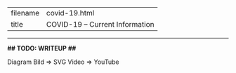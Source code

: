 |          |                                       |
|----------|---------------------------------------|
| filename | covid-19.html                         |
| title    | COVID-19 &ndash; Current Information  |
----------------------------------------------------
**## TODO: WRITEUP ##**

<!-- TODO -->

Diagram Bild => SVG
Video => YouTube
